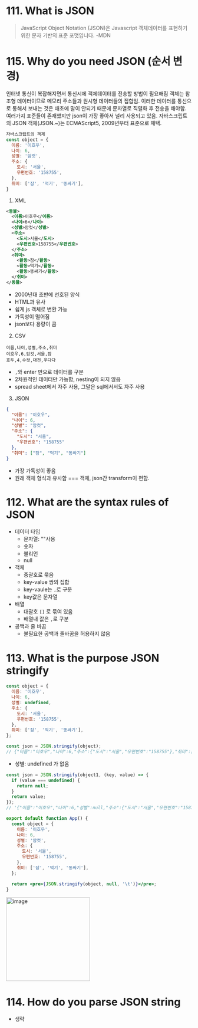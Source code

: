 # 111. What is JSON

> JavaScript Object Notation (JSON)은 Javascript 객체데이터를 표현하기 위한 문자 기반의 표준 포맷입니다. -MDN

# 115. Why do you need JSON (순서 변경)

인터넷 통신이 복잡해지면서 통신시에 객체데이터를 전송할 방법이 필요해짐
객체는 참조형 데이터이므로 메모리 주소들과 원시형 데이터들의 집합임. 이러한 데이터를 통신으로 통해서 보내는 것은 애초에 말이 안되기 때문에 문자열로 직렬화 후 전송을 해야함.
여러가지 표준들이 존재했지만 json이 가장 좋아서 널리 사용되고 있음.
자바스크립트의 JSON 객체(JSON.~)는 ECMAScript5, 2009년부터 표준으로 채택.

```js
자바스크립트의 객제
const object = {
  이름: '이호우',
  나이: 6,
  성별: '암컷',
  주소: {
    도시: '서울',
    우편번호: '158755',
  },
  취미: ['잠', '먹기', '똥싸기'],
}
```

1. XML

```xml
<동물>
  <이름>이호우</이름>
  <나이>6</나이>
  <성별>암컷</성별>
  <주소>
    <도시>서울</도시>
    <우편번호>158755</우편번호>
  </주소>
  <취미>
    <활동>잠</활동>
    <활동>먹기</활동>
    <활동>똥싸기</활동>
  </취미>
</동물>
```

- 2000년대 초반에 선호된 양식
- HTML과 유사
- 쉽게 js 객체로 변환 가능
- 가독성이 떨어짐
- json보다 용량이 큼

2. CSV

```csv
이름,나이,성별,주소,취미
이호우,6,암컷,서울,잠
호두,4,수컷,대전,우다다
```

- `,`와 enter 만으로 데이터를 구분
- 2차원적인 데이터만 가능함, nesting이 되지 않음
- spread sheet에서 자주 사용, 그말은 sql에서서도 자주 사용

3. JSON

```json
{
  "이름": "이호우",
  "나이": 6,
  "성별": "암컷",
  "주소": {
    "도시": "서울",
    "우편번호": "158755"
  },
  "취미": ["잠", "먹기", "똥싸기"]
}
```

- 가장 가독성이 좋음
- 원래 객체 형식과 유사함 === 객체, json간 transform이 편함.

# 112. What are the syntax rules of JSON

- 데이터 타입
  - 문자열: ""사용
  - 숫자
  - 불리언
  - null
- 객체
  - 중괄호로 묶음
  - key-value 쌍의 집합
  - key-vaule는 `,`로 구분
  - key값은 문자열
- 배열
  - 대괄호 `[]` 로 묶여 있음
  - 배열내 값은 `,`로 구분
- 공백과 줄 바꿈
  - 불필요한 공백과 줄바꿈을 허용하지 않음

# 113. What is the purpose JSON stringify

```js
const object = {
  이름: '이호우',
  나이: 6,
  성별: undefined,
  주소: {
    도시: '서울',
    우편번호: '158755',
  },
  취미: ['잠', '먹기', '똥싸기'],
};

const json = JSON.stringify(object);
// {"이름":"이호우","나이":6,"주소":{"도시":"서울","우편번호":"158755"},"취미":["잠","먹기","똥싸기"]}
```

- 성별: undefined 가 없음

```js
const json = JSON.stringify(object1, (key, value) => {
  if (value === undefined) {
    return null;
  }
  return value;
});
// '{"이름":"이호우","나이":6,"성별":null,"주소":{"도시":"서울","우편번호":"158755"},"취미":["잠","먹기","똥싸기"]}'
```

```jsx
export default function App() {
  const object = {
    이름: '이호우',
    나이: 6,
    성별: '암컷',
    주소: {
      도시: '서울',
      우편번호: '158755',
    },
    취미: ['잠', '먹기', '똥싸기'],
  };

  return <pre>{JSON.stringify(object, null, '\t')}</pre>;
}
```

<img width="227" alt="image" src="https://github.com/howooking/liebe-website/assets/87072568/3cb224e0-92fe-43f8-b913-46a1b30b2ac2">

# 114. How do you parse JSON string

- 생략
